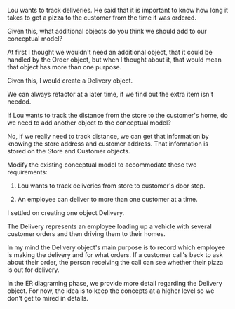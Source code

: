 Lou wants to track deliveries.  He said that it is important to know how long it takes to get a pizza to the customer from the time it was ordered.

Given this, what additional objects do you think we should add to our conceptual model?

At first I thought we wouldn't need an additional object, that it could be handled by the Order object, but when I thought about it, that would mean that object has more than one purpose.

Given this, I would create a Delivery object.

We can always refactor at a later time, if we find out the extra item isn't needed.

If Lou wants to track the distance from the store to the customer's home, do we need to add another object to the conceptual model?

No,  if we really need to track distance, we can get that information by knowing the store address and customer address.  That information is stored on the Store and Customer objects.

Modify the existing conceptual model to accommodate these two requirements:

1.  Lou wants to track deliveries from store to customer's door step.

2. An employee can deliver to more than one customer at a time.

I settled on creating one object Delivery.



The Delivery represents an employee loading up a vehicle with several customer orders and then driving them to their homes.

In my mind the Delivery object's main purpose is to record which employee is making the delivery and for what orders.  If a customer call's back to ask about their order, the person receiving the call can see whether their pizza is out for delivery.



In the ER diagraming phase, we provide more detail regarding the Delivery object.  For now, the idea is to keep the concepts at a higher level so we don't get to mired in details.